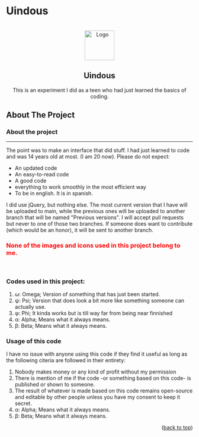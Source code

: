 # Uindous
<!-- Improved compatibility of back to top link: See: https://github.com/othneildrew/Best-README-Template/pull/73 -->
<a name="readme-top"></a>
<!--
*** Thanks for checking out the Best-README-Template. If you have a suggestion
*** that would make this better, please fork the repo and create a pull request
*** or simply open an issue with the tag "enhancement".
*** Don't forget to give the project a star!
*** Thanks again! Now go create something AMAZING! :D
-->



<!-- PROJECT SHIELDS -->
<!--
*** I'm using markdown "reference style" links for readability.
*** Reference links are enclosed in brackets [ ] instead of parentheses ( ).
*** See the bottom of this document for the declaration of the reference variables
*** for contributors-url, forks-url, etc. This is an optional, concise syntax you may use.
*** https://www.markdownguide.org/basic-syntax/#reference-style-links
-->




<!-- PROJECT LOGO -->
<br />
<div align="center">
    <img src="Documents_and_Settings/visible/Windows10/StartButton.ico" alt="Logo" width="80" height="80">
  </a>

  <h2 align="center">Uindous</h2>

  <p align="center">
    This is an experiment I did as a teen who had just learned the basics of coding.
    
  </p>
</div>



<!-- ABOUT THE PROJECT -->
## About The Project

<h3> About the project</h3>
<hr>

<p>The point was to make an interface that did stuff. I had just learned to code and was 14 years old at most. (I am 20 now).
Please do not expect:</p>
<ul>
<li>An updated code</li>
<li>An easy-to-read code</li>
<li>A good code</li>
<li> everything to work smoothly in the most efficient way</li>
<li> To be in english. It is in spanish.</li>
</ul>
<p>
I did use jQuery, but nothing else.
The most current version that I have will be uploaded to main, while the previous ones will be uploaded to another branch that will be named "Previous versions".
I will accept pull requests but never to one of those two branches. If someone does want to contribute (which would be an honor), it will be sent to another branch.
<h3 style="color:red !important;"> None of the images and icons used in this project belong to me.</h3>
</p>
<br />
<h3>Codes used in this project:</h3>
<ol>
<li>ω: Omega; Version of something that has just been started.</li>
<li>ψ: Psi; Version that does look a bit more like something someone can actually use.</li>
<li>φ: Phi; It kinda works but is till way far from being near finnished </li>
<li> α: Alpha; Means what it always means.</li>
<li> β: Beta; Means what it always means.</li>
</ol>
<h3>Usage of this code</h3>
<p> I have no issue with anyone using this code if they find it useful as long as the following citeria are followed in their entirety:
<ol>
<li>Nobody makes money or any kind of profit without my permission</li>
<li>There is mention of me if the code -or something based on this code- is published or shown to someone. </li>
<li> The result of whatever is made based on this code remains open-source and editable by other people unless you have my consent to keep it secret. </li>
<li> α: Alpha; Means what it always means.</li>
<li> β: Beta; Means what it always means.</li>
</ol>

</p>
<p align="right">(<a href="#readme-top">back to top</a>)</p>




